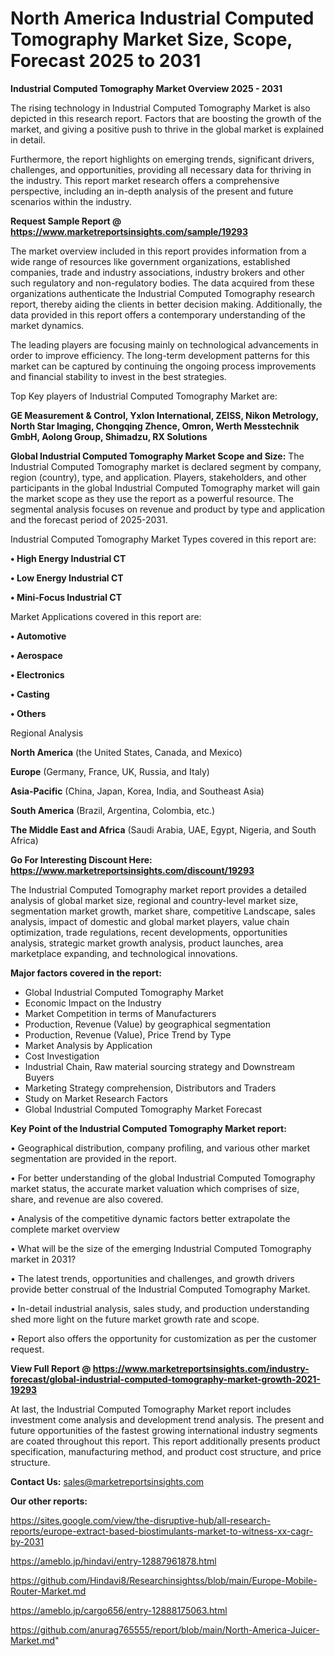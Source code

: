 # North America Industrial Computed Tomography Market Size, Scope, Forecast 2025 to 2031

<Strong> Industrial Computed Tomography Market Overview 2025 - 2031</strong>

The rising technology in Industrial Computed Tomography Market is also depicted in this research report. Factors that are boosting the growth of the market, and giving a positive push to thrive in the global market is explained in detail.

Furthermore, the report highlights on emerging trends, significant drivers, challenges, and opportunities, providing all necessary data for thriving in the industry. This report market research offers a comprehensive perspective, including an in-depth analysis of the present and future scenarios within the industry.

<strong>Request Sample Report @ <a href=https://www.marketreportsinsights.com/sample/19293>https://www.marketreportsinsights.com/sample/19293</a></strong>

The market overview included in this report provides information from a wide range of resources like government organizations, established companies, trade and industry associations, industry brokers and other such regulatory and non-regulatory bodies. The data acquired from these organizations authenticate the Industrial Computed Tomography research report, thereby aiding the clients in better decision making. Additionally, the data provided in this report offers a contemporary understanding of the market dynamics.

The leading players are focusing mainly on technological advancements in order to improve efficiency. The long-term development patterns for this market can be captured by continuing the ongoing process improvements and financial stability to invest in the best strategies.

Top Key players of Industrial Computed Tomography Market are:

<strong>GE Measurement & Control, Yxlon International, ZEISS, Nikon Metrology, North Star Imaging, Chongqing Zhence, Omron, Werth Messtechnik GmbH, Aolong Group, Shimadzu, RX Solutions</strong>

<strong><b>Global Industrial Computed Tomography Market Scope and Size:</b></strong>
The Industrial Computed Tomography market is declared segment by company, region (country), type, and application. Players, stakeholders, and other participants in the global Industrial Computed Tomography market will gain the market scope as they use the report as a powerful resource. The segmental analysis focuses on revenue and product by type and application and the forecast period of 2025-2031.

Industrial Computed Tomography Market Types covered in this report are:

<strong>• High Energy Industrial CT

• Low Energy Industrial CT

• Mini-Focus Industrial CT</strong>

Market Applications covered in this report are:

<strong>• Automotive

• Aerospace

• Electronics

• Casting

• Others</strong> 

Regional Analysis

<strong>North America</strong> (the United States, Canada, and Mexico)

<strong>Europe</strong> (Germany, France, UK, Russia, and Italy)

<strong>Asia-Pacific</strong> (China, Japan, Korea, India, and Southeast Asia)

<strong>South America</strong> (Brazil, Argentina, Colombia, etc.)

<strong>The Middle East and Africa</strong> (Saudi Arabia, UAE, Egypt, Nigeria, and South Africa)

<strong>Go For Interesting Discount Here: <a href=https://www.marketreportsinsights.com/discount/19293>https://www.marketreportsinsights.com/discount/19293</a></strong>

The Industrial Computed Tomography market report provides a detailed analysis of global market size, regional and country-level market size, segmentation market growth, market share, competitive Landscape, sales analysis, impact of domestic and global market players, value chain optimization, trade regulations, recent developments, opportunities analysis, strategic market growth analysis, product launches, area marketplace expanding, and technological innovations.

<strong><b>Major factors covered in the report:</b></strong>
<ul>
  <li>Global Industrial Computed Tomography Market </li>
  <li>Economic Impact on the Industry</li>
  <li>Market Competition in terms of Manufacturers</li>
  <li>Production, Revenue (Value) by geographical segmentation</li>
  <li>Production, Revenue (Value), Price Trend by Type</li>
  <li>Market Analysis by Application</li>
  <li>Cost Investigation</li>
  <li>Industrial Chain, Raw material sourcing strategy and Downstream Buyers</li>
  <li>Marketing Strategy comprehension, Distributors and Traders</li>
  <li>Study on Market Research Factors</li>
  <li>Global Industrial Computed Tomography Market Forecast</li>
</ul>

<strong><b>Key Point of the Industrial Computed Tomography Market report:</b></strong>

• Geographical distribution, company profiling, and various other market segmentation are provided in the report.

• For better understanding of the global Industrial Computed Tomography market status, the accurate market valuation which comprises of size, share, and revenue are also covered.

• Analysis of the competitive dynamic factors better extrapolate the complete market overview

• What will be the size of the emerging Industrial Computed Tomography market in 2031?

• The latest trends, opportunities and challenges, and growth drivers provide better construal of the Industrial Computed Tomography Market.

• In-detail industrial analysis, sales study, and production understanding shed more light on the future market growth rate and scope.

• Report also offers the opportunity for customization as per the customer request.

<strong><b>View Full Report @ <a href=https://www.marketreportsinsights.com/industry-forecast/global-industrial-computed-tomography-market-growth-2021-19293>https://www.marketreportsinsights.com/industry-forecast/global-industrial-computed-tomography-market-growth-2021-19293</a></b></strong>


At last, the Industrial Computed Tomography Market report includes investment come analysis and development trend analysis. The present and future opportunities of the fastest growing international industry segments are coated throughout this report. This report additionally presents product specification, manufacturing method, and product cost structure, and price structure.

<strong>Contact Us:</strong>
sales@marketreportsinsights.com

<strong>Our other reports:</strong>

<a href=https://sites.google.com/view/the-disruptive-hub/all-research-reports/europe-extract-based-biostimulants-market-to-witness-xx-cagr-by-2031>https://sites.google.com/view/the-disruptive-hub/all-research-reports/europe-extract-based-biostimulants-market-to-witness-xx-cagr-by-2031</a>

<a href=https://ameblo.jp/hindavi/entry-12887961878.html>https://ameblo.jp/hindavi/entry-12887961878.html</a>

<a href=https://github.com/Hindavi8/Researchinsightss/blob/main/Europe-Mobile-Router-Market.md>https://github.com/Hindavi8/Researchinsightss/blob/main/Europe-Mobile-Router-Market.md</a>

<a href=https://ameblo.jp/cargo656/entry-12888175063.html>https://ameblo.jp/cargo656/entry-12888175063.html</a>

<a href=https://github.com/anurag765555/report/blob/main/North-America-Juicer-Market.md>https://github.com/anurag765555/report/blob/main/North-America-Juicer-Market.md</a>"
